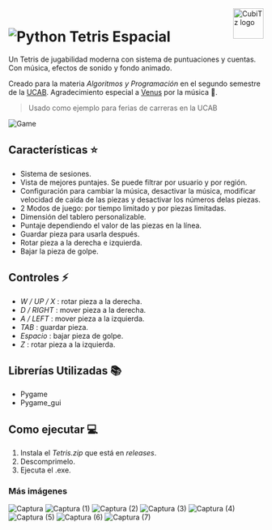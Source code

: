 <a>
    <img src="https://github.com/CubiTz-cube/Juego-de-la-vida/assets/144462396/f4fda149-fd6a-4add-87db-b429fc97121c" alt="CubiTz logo" title="CubiTz" align="right" height="60" />
</a>

# ![Python](https://img.shields.io/badge/Python-14354C?style=for-the-badge&logo=python&logoColor=white) Tetris Espacial
Un Tetris de jugabilidad moderna con sistema de puntuaciones y cuentas. Con música, efectos de sonido y fondo animado.

Creado para la materia *Algoritmos y Programación* en el segundo semestre de la [UCAB](https://www.ucab.edu.ve/).
 Agradecimiento especial a [Venus](https://www.youtube.com/@venus77752) por la música 🎵.

> Usado como ejemplo para ferias de carreras en la UCAB

![Game](https://github.com/CubiTz-cube/T-84/assets/144462396/0b5d17db-02c7-4ec5-a0b9-1defaed1b41d)

## Características ⭐
- Sistema de sesiones.
- Vista de mejores puntajes. Se puede filtrar por usuario y por región.
- Configuración para cambiar la música, desactivar la música, modificar velocidad de caída de las piezas y desactivar los números delas piezas.
- 2 Modos de juego: por tiempo limitado y por piezas limitadas.
- Dimensión del tablero personalizable.
- Puntaje dependiendo el valor de las piezas en la línea.
- Guardar pieza para usarla después.
- Rotar pieza a la derecha e izquierda.
- Bajar la pieza de golpe.
## Controles ⚡
- *W / UP / X* : rotar pieza a la derecha.
- *D / RIGHT* : mover pieza a la derecha.
- *A / LEFT* : mover pieza a la izquierda.
- *TAB* : guardar pieza.
- *Espacio* : bajar pieza de golpe.
- *Z* : rotar pieza a la izquierda.
## Librerías Utilizadas 📚
- Pygame
- Pygame_gui

## Como ejecutar 💻
1. Instala el *Tetris.zip* que está en *releases*.
2. Descomprimelo.
3. Ejecuta el .exe.

### Más imágenes
![Captura](https://github.com/CubiTz-cube/T-84/assets/144462396/0cdc0f96-4e5c-4d1b-b51d-eca59b6b7335)
![Captura (1)](https://github.com/CubiTz-cube/T-84/assets/144462396/1719c72f-13f7-419d-83da-dde9f0a45cd8)
![Captura (2)](https://github.com/CubiTz-cube/T-84/assets/144462396/9b155b43-8f45-4f63-867d-e9a45511ec12)
![Captura (3)](https://github.com/CubiTz-cube/T-84/assets/144462396/2202dd72-817c-426b-8a0d-53a1a47b19a0)
![Captura (4)](https://github.com/CubiTz-cube/T-84/assets/144462396/32964115-68a0-49d8-a69b-fc64b70d653d)
![Captura (5)](https://github.com/CubiTz-cube/T-84/assets/144462396/aa18b374-1bfd-4877-9a1a-334db15ae2c5)
![Captura (6)](https://github.com/CubiTz-cube/T-84/assets/144462396/f55d451f-1634-4e2a-afe9-a4d9df2a5585)
![Captura (7)](https://github.com/CubiTz-cube/T-84/assets/144462396/58b6bc7d-3431-419a-aeb8-6631a48928ec)
